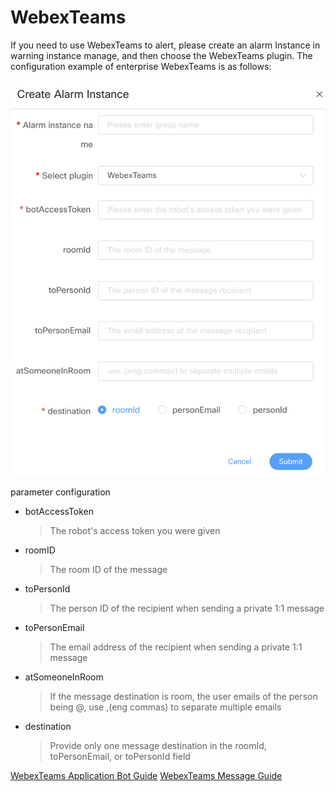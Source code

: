 # WebexTeams

If you need to use WebexTeams to alert, please create an alarm Instance in warning instance manage, and then choose the WebexTeams plugin. The configuration example of enterprise WebexTeams is as follows:

![enterprise-webexteams-plugin](/img/alert/enterprise-webexteams-plugin.png)


parameter configuration

* botAccessToken
  > The robot's access token you were given
* roomID
  > The room ID of the message
* toPersonId
  > The person ID of the recipient when sending a private 1:1 message
* toPersonEmail
  > The email address of the recipient when sending a private 1:1 message
* atSomeoneInRoom
  > If the message destination is room, the user emails of the person being @, use ,(eng commas) to separate multiple emails
* destination
  > Provide only one message destination in the roomId, toPersonEmail, or toPersonId field

[WebexTeams Application Bot Guide](https://developer.webex.com/docs/bots)
[WebexTeams Message Guide](https://developer.webex.com/docs/api/v1/messages/create-a-message)
